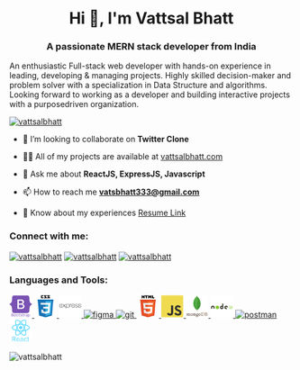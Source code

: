 <h1 align="center">Hi 👋, I'm Vattsal Bhatt</h1>
<h3 align="center">A passionate MERN stack developer from India</h3>
<p>An enthusiastic Full-stack web developer with hands-on
experience in leading, developing & managing projects. Highly
skilled decision-maker and problem solver with a specialization
in Data Structure and algorithms. Looking forward to working as
a developer and building interactive projects with a purposedriven organization. </p>

<p align="left"> <a href="https://twitter.com/vattsalbhatt" target="blank"><img src="https://img.shields.io/twitter/follow/vattsalbhatt?logo=twitter&style=for-the-badge" alt="vattsalbhatt" /></a> </p>

- 👯 I’m looking to collaborate on **Twitter Clone**

- 👨‍💻 All of my projects are available at [vattsalbhatt.com](vattsalbhatt.com)

- 💬 Ask me about **ReactJS, ExpressJS, Javascript**

- 📫 How to reach me **vatsbhatt333@gmail.com**

- 📄 Know about my experiences <a href="https://drive.google.com/file/d/1PyGak2lBNL1Yt90_kggEqrgDXcFyrQIV/view?usp=sharing">Resume Link</a>

<h3 align="left">Connect with me:</h3>
<p align="left">
<a href="https://twitter.com/vattsalbhatt" target="blank"><img align="center" src="https://raw.githubusercontent.com/rahuldkjain/github-profile-readme-generator/master/src/images/icons/Social/twitter.svg" alt="vattsalbhatt" height="30" width="40" /></a>
<a href="https://linkedin.com/in/vattsalbhatt" target="blank"><img align="center" src="https://raw.githubusercontent.com/rahuldkjain/github-profile-readme-generator/master/src/images/icons/Social/linked-in-alt.svg" alt="vattsalbhatt" height="30" width="40" /></a>
<a href="https://instagram.com/vattsalbhatt" target="blank"><img align="center" src="https://raw.githubusercontent.com/rahuldkjain/github-profile-readme-generator/master/src/images/icons/Social/instagram.svg" alt="vattsalbhatt" height="30" width="40" /></a>
</p>

<h3 align="left">Languages and Tools:</h3>
<p align="left"> <a href="https://getbootstrap.com" target="_blank" rel="noreferrer"> <img src="https://raw.githubusercontent.com/devicons/devicon/master/icons/bootstrap/bootstrap-plain-wordmark.svg" alt="bootstrap" width="40" height="40"/> </a> <a href="https://www.w3schools.com/css/" target="_blank" rel="noreferrer"> <img src="https://raw.githubusercontent.com/devicons/devicon/master/icons/css3/css3-original-wordmark.svg" alt="css3" width="40" height="40"/> </a> <a href="https://expressjs.com" target="_blank" rel="noreferrer"> <img src="https://raw.githubusercontent.com/devicons/devicon/master/icons/express/express-original-wordmark.svg" alt="express" width="40" height="40"/> </a> <a href="https://www.figma.com/" target="_blank" rel="noreferrer"> <img src="https://www.vectorlogo.zone/logos/figma/figma-icon.svg" alt="figma" width="40" height="40"/> </a> <a href="https://git-scm.com/" target="_blank" rel="noreferrer"> <img src="https://www.vectorlogo.zone/logos/git-scm/git-scm-icon.svg" alt="git" width="40" height="40"/> </a> <a href="https://www.w3.org/html/" target="_blank" rel="noreferrer"> <img src="https://raw.githubusercontent.com/devicons/devicon/master/icons/html5/html5-original-wordmark.svg" alt="html5" width="40" height="40"/> </a> <a href="https://developer.mozilla.org/en-US/docs/Web/JavaScript" target="_blank" rel="noreferrer"> <img src="https://raw.githubusercontent.com/devicons/devicon/master/icons/javascript/javascript-original.svg" alt="javascript" width="40" height="40"/> </a> <a href="https://www.mongodb.com/" target="_blank" rel="noreferrer"> <img src="https://raw.githubusercontent.com/devicons/devicon/master/icons/mongodb/mongodb-original-wordmark.svg" alt="mongodb" width="40" height="40"/> </a> <a href="https://nodejs.org" target="_blank" rel="noreferrer"> <img src="https://raw.githubusercontent.com/devicons/devicon/master/icons/nodejs/nodejs-original-wordmark.svg" alt="nodejs" width="40" height="40"/> </a> <a href="https://postman.com" target="_blank" rel="noreferrer"> <img src="https://www.vectorlogo.zone/logos/getpostman/getpostman-icon.svg" alt="postman" width="40" height="40"/> </a> <a href="https://reactjs.org/" target="_blank" rel="noreferrer"> <img src="https://raw.githubusercontent.com/devicons/devicon/master/icons/react/react-original-wordmark.svg" alt="react" width="40" height="40"/> </a> </p>

<p><img align="center" src="https://github-readme-stats.vercel.app/api/top-langs?username=vattsalbhatt&show_icons=true&locale=en&layout=compact" alt="vattsalbhatt" /></p>

